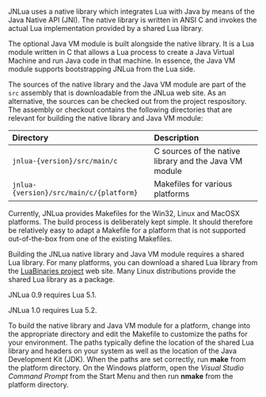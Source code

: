 JNLua uses a native library which integrates Lua with Java by means of the Java Native API (JNI). The native library is written in ANSI C and invokes the actual Lua implementation provided by a shared Lua library.

The optional Java VM module is built alongside the native library. It is a Lua module written in C that allows a Lua process to create a Java Virtual Machine and run Java code in that machine. In essence, the Java VM module supports bootstrapping JNLua from the Lua side.

The sources of the native library and the Java VM module are part of the `src` assembly that is downloadable from the JNLua web site. As an alternative, the sources can be checked out from the project respository. The assembly or checkout contains the following directories that are relevant for building the native library and Java VM module:

| **Directory** | **Description** |
|:--------------|:----------------|
| `jnlua-{version}/src/main/c` | C sources of the native library and the Java VM module|
| `jnlua-{version}/src/main/c/{platform}` | Makefiles for various platforms |

Currently, JNLua provides Makefiles for the Win32, Linux and MacOSX platforms. The build process is deliberately kept simple. It should therefore be relatively easy to adapt a Makefile for a platform that is not supported out-of-the-box from one of the existing Makefiles.

Building the JNLua native library and Java VM module requires a shared Lua library. For many platforms, you can download a shared Lua library from the [LuaBinaries project](http://luabinaries.sourceforge.net/) web site. Many Linux distributions provide the shared Lua library as a package.

JNLua 0.9 requires Lua 5.1.

JNLua 1.0 requires Lua 5.2.

To build the native library and Java VM module for a platform, change into the appropriate directory and edit the Makefile to customize the paths for your environment. The paths typically define the location of the shared Lua library and headers on your system as well as the location of the Java Development Kit (JDK). When the paths are set correctly, run **make** from the platform directory. On the Windows platform, open the _Visual Studio Command Prompt_ from the Start Menu and then run **nmake** from the platform directory.